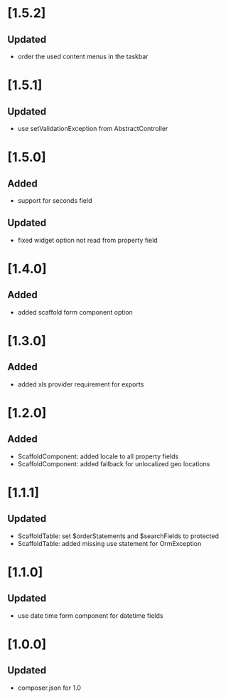 # [1.5.2]
## Updated
- order the used content menus in the taskbar

# [1.5.1]
## Updated
- use setValidationException from AbstractController

# [1.5.0]
## Added
- support for seconds field
## Updated 
- fixed widget option not read from property field

# [1.4.0]
## Added
- added scaffold form component option

# [1.3.0]
## Added
- added xls provider requirement for exports

# [1.2.0]
## Added
- ScaffoldComponent: added locale to all property fields
- ScaffoldComponent: added fallback for unlocalized geo locations 

# [1.1.1]
## Updated
- ScaffoldTable: set $orderStatements and $searchFields to protected
- ScaffoldTable: added missing use statement for OrmException

# [1.1.0]
## Updated
- use date time form component for datetime fields

# [1.0.0]
## Updated
- composer.json for 1.0
